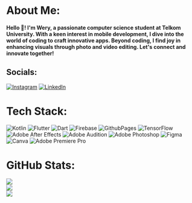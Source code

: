# About Me:
<h4 align="left">Hello 👋! I'm Wery, a passionate computer science student at Telkom University. With a keen interest in mobile development, I dive into the world of coding to craft innovative apps. Beyond coding, I find joy in enhancing visuals through photo and video editing. Let's connect and innovate together!</h4>

## Socials:
[![Instagram](https://img.shields.io/badge/Instagram-%23E4405F.svg?logo=Instagram&logoColor=white)](https://instagram.com/wery_holanta) [![LinkedIn](https://img.shields.io/badge/LinkedIn-%230077B5.svg?logo=linkedin&logoColor=white)](https://linkedin.com/in/weryholantamangera) 

# Tech Stack:
![Kotlin](https://img.shields.io/badge/kotlin-%237F52FF.svg?style=for-the-badge&logo=kotlin&logoColor=white) ![Flutter](https://img.shields.io/badge/Flutter-%2302569B.svg?style=for-the-badge&logo=Flutter&logoColor=white) ![Dart](https://img.shields.io/badge/dart-%230175C2.svg?style=for-the-badge&logo=dart&logoColor=white) ![Firebase](https://img.shields.io/badge/Firebase-039BE5?style=for-the-badge&logo=Firebase&logoColor=white) ![GithubPages](https://img.shields.io/badge/github%20pages-121013?style=for-the-badge&logo=github&logoColor=white) ![TensorFlow](https://img.shields.io/badge/TensorFlow-%23FF6F00.svg?style=for-the-badge&logo=TensorFlow&logoColor=white) ![Adobe After Effects](https://img.shields.io/badge/Adobe%20After%20Effects-9999FF.svg?style=for-the-badge&logo=Adobe%20After%20Effects&logoColor=white) ![Adobe Audition](https://img.shields.io/badge/Adobe%20Audition-9999FF.svg?style=for-the-badge&logo=Adobe%20Audition&logoColor=white) ![Adobe Photoshop](https://img.shields.io/badge/adobe%20photoshop-%2331A8FF.svg?style=for-the-badge&logo=adobe%20photoshop&logoColor=white) ![Figma](https://img.shields.io/badge/figma-%23F24E1E.svg?style=for-the-badge&logo=figma&logoColor=white) ![Canva](https://img.shields.io/badge/Canva-%2300C4CC.svg?style=for-the-badge&logo=Canva&logoColor=white) ![Adobe Premiere Pro](https://img.shields.io/badge/Adobe%20Premiere%20Pro-9999FF.svg?style=for-the-badge&logo=Adobe%20Premiere%20Pro&logoColor=white)

# GitHub Stats:
![](https://github-readme-stats.vercel.app/api?username=Wery-wer&theme=omni&hide_border=false&include_all_commits=true&count_private=true)<br/>
![](https://github-readme-streak-stats.herokuapp.com/?user=Wery-wer&theme=omni&hide_border=false)<br/>
![](https://github-readme-stats.vercel.app/api/top-langs/?username=Wery-wer&theme=omni&hide_border=false&include_all_commits=true&count_private=true&layout=compact)

<!-- Proudly created with GPRM ( https://gprm.itsvg.in ) -->
